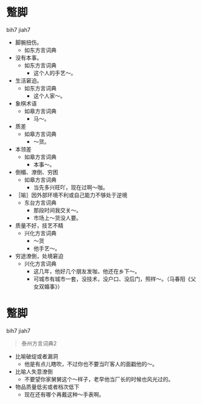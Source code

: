 # 蹩脚
bih7 jiah7
+ 脚腕扭伤。
  * 如东方言词典
+ 没有本事。
  * 如东方言词典
    - 这个人的手艺～。
+ 生活窘迫。
  * 如东方言词典
    - 这个人家～。
+ 象棋术语
  * 如皋方言词典
    - 马～。
+ 质差
  * 如皋方言词典
    - ～货。
+ 本领差
  * 如皋方言词典
    - 本事～。
+ 倒楣、潦倒、穷困
  * 如皋方言词典
    - 当先多兴旺吖，现在过啊～咖。
+ ［喻］因外部环境不利或自己能力不够处于逆境
  * 东台方言词典
    - 那段时间我交关～。
    - 市场上～货没人要。
+ 质量不好，技艺不精
  * 兴化方言词典
    - ～货
    - 他手艺～。
+ 穷途潦倒，处境窘迫
  * 兴化方言词典
    - 这几年，他好几个朋友发咖，他还在乡下～。
    - 可城市有城市一套，没技术，没户口、没后门，照样～。（马春阳《父女双婚事》）

# 蹩脚
bih7 jiah7
> 泰州方言词典2
- 比喻破绽或者漏洞
  - 他是有点儿瞎吹，不过你也不要当吖客人的面戳他的～。
- 比喻人失意潦倒
  - 不要望你家舅舅这个～样子，老早他当厂长的时候也风光过的。
- 物品质量低劣或者档次低下
  - 现在还有哪个再戴这种～手表啊。
